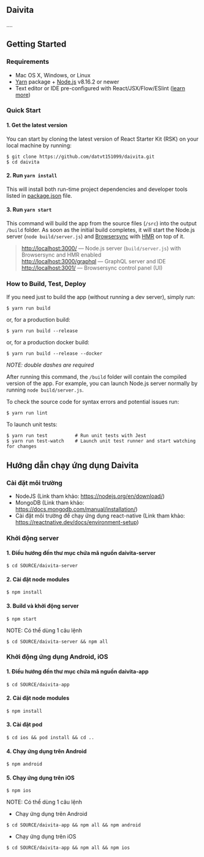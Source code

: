 ## Daivita

....

## Getting Started

### Requirements

- Mac OS X, Windows, or Linux
- [Yarn](https://yarnpkg.com/) package + [Node.js](https://nodejs.org/) v8.16.2 or
  newer
- Text editor or IDE pre-configured with React/JSX/Flow/ESlint
  ([learn more](./how-to-configure-text-editors.md))

### Quick Start

#### 1. Get the latest version

You can start by cloning the latest version of React Starter Kit (RSK) on your
local machine by running:

```shell
$ git clone https://github.com/datvt151099/daivita.git
$ cd daivita
```

#### 2. Run `yarn install`

This will install both run-time project dependencies and developer tools listed
in [package.json](../package.json) file.

#### 3. Run `yarn start`

This command will build the app from the source files (`/src`) into the output
`/build` folder. As soon as the initial build completes, it will start the
Node.js server (`node build/server.js`) and
[Browsersync](https://browsersync.io/) with
[HMR](https://webpack.github.io/docs/hot-module-replacement) on top of it.

> [http://localhost:3000/](http://localhost:3000/) — Node.js server
> (`build/server.js`) with Browsersync and HMR enabled\
> [http://localhost:3000/graphql](http://localhost:3000/graphql) — GraphQL server
> and IDE\
> [http://localhost:3001/](http://localhost:3001/) — Browsersync control panel
> (UI)

### How to Build, Test, Deploy

If you need just to build the app (without running a dev server), simply run:

```shell
$ yarn run build
```

or, for a production build:

```shell
$ yarn run build --release
```

or, for a production docker build:

```shell
$ yarn run build --release --docker
```

_NOTE: double dashes are required_

After running this command, the `/build` folder will contain the compiled
version of the app. For example, you can launch Node.js server normally by
running `node build/server.js`.

To check the source code for syntax errors and potential issues run:

```shell
$ yarn run lint
```

To launch unit tests:

```shell
$ yarn run test          # Run unit tests with Jest
$ yarn run test-watch    # Launch unit test runner and start watching for changes
```

## Hướng dẫn chạy ứng dụng Daivita

### Cài đặt môi trường

- NodeJS (Link tham khảo: https://nodejs.org/en/download/)
- MongoDB (Link tham khảo: https://docs.mongodb.com/manual/installation/)
- Cài đặt môi trường để chạy ứng dụng react-native (Link tham khảo: https://reactnative.dev/docs/environment-setup)

### Khởi động server

#### 1. Điều hướng đến thư mục chứa mã nguồn daivita-server

```shell
$ cd SOURCE/daivita-server
```

#### 2. Cài đặt node modules

```shell
$ npm install
```

#### 3. Build và khởi động server

```shell
$ npm start
```

NOTE: Có thể dùng 1 câu lệnh

```shell
$ cd SOURCE/daivita-server && npm all
```

### Khởi động ứng dụng Android, iOS

#### 1. Điều hướng đến thư mục chứa mã nguồn daivita-app

```shell
$ cd SOURCE/daivita-app
```

#### 2. Cài đặt node modules

```shell
$ npm install
```

#### 3. Cài đặt pod

```shell
$ cd ios && pod install && cd ..
```

#### 4. Chạy ứng dụng trên Android

```shell
$ npm android
```

#### 5. Chạy ứng dụng trên iOS

```shell
$ npm ios
```

NOTE: Có thể dùng 1 câu lệnh

- Chạy ứng dụng trên Android

```shell
$ cd SOURCE/daivita-app && npm all && npm android
```

- Chạy ứng dụng trên iOS

```shell
$ cd SOURCE/daivita-app && npm all && npm ios
```

